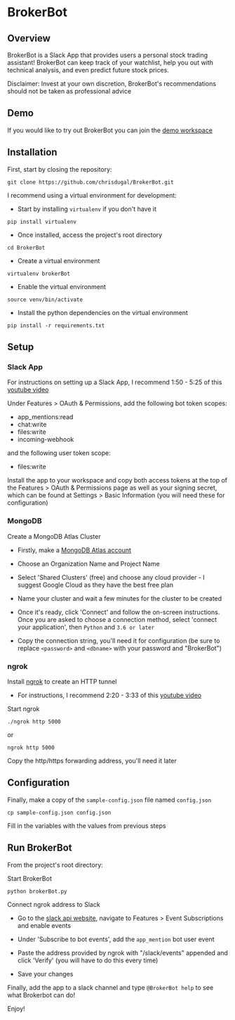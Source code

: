 # BrokerBot

## Overview
BrokerBot is a Slack App that provides users a personal stock trading assistant! BrokerBot can keep track of your watchlist, help you out with technical analysis, and even predict future stock prices.

Disclaimer: Invest at your own discretion, BrokerBot's recommendations should not be taken as professional advice

## Demo

If you would like to try out BrokerBot you can join the [demo workspace](https://join.slack.com/t/brokerbotdemo/shared_invite/zt-l2a6id5w-E5vDlErnV0ytBuEFh4a28Q)

## Installation

First, start by closing the repository:

```
git clone https://github.com/chrisdugal/BrokerBot.git
```

I recommend using a virtual environment for development:

- Start by installing `virtualenv` if you don't have it
```
pip install virtualenv
```

- Once installed, access the project's root directory
```
cd BrokerBot
```

- Create a virtual environment
```
virtualenv brokerBot
```

- Enable the virtual environment
```
source venv/bin/activate
```

- Install the python dependencies on the virtual environment
```
pip install -r requirements.txt
```

## Setup

### Slack App

For instructions on setting up a Slack App, I recommend 1:50 - 5:25 of this [youtube video](https://youtu.be/KJ5bFv-IRFM?t=110)

Under Features > OAuth & Permissions, add the following bot token scopes: 
- app_mentions:read
- chat:write
- files:write
- incoming-webhook

and the following user token scope: 
- files:write

Install the app to your workspace and copy both access tokens at the top of the Features > OAuth & Permissions page as well as your signing secret, which can be found at Settings > Basic Information (you will need these for configuration)

### MongoDB

Create a MongoDB Atlas Cluster

- Firstly, make a [MongoDB Atlas account](https://www.mongodb.com/cloud/atlas)

- Choose an Organization Name and Project Name

- Select 'Shared Clusters' (free) and choose any cloud provider - I suggest Google Cloud as they have the best free plan

- Name your cluster and wait a few minutes for the cluster to be created

- Once it's ready, click 'Connect' and follow the on-screen instructions. Once you are asked to choose a connection method, select 'connect your application', then `Python` and `3.6 or later`

- Copy the connection string, you'll need it for configuration (be sure to replace `<password>` and `<dbname>` with your password and "BrokerBot")

### ngrok

Install [ngrok](https://ngrok.com/) to create an HTTP tunnel
- For instructions, I recommend 2:20 - 3:33 of this [youtube video](https://youtu.be/6gHvqXrfjuo?t=140)

Start ngrok
```
./ngrok http 5000
```
or
```
ngrok http 5000
```
Copy the http/https forwarding address, you'll need it later

## Configuration

Finally, make a copy of the `sample-config.json` file named `config.json`
```
cp sample-config.json config.json
```

Fill in the variables with the values from previous steps

## Run BrokerBot

From the project's root directory:

Start BrokerBot
```
python brokerBot.py
```

Connect ngrok address to Slack

- Go to the [slack api website](https://api.slack.com/apps/), navigate to Features > Event Subscriptions and enable events

- Under 'Subscribe to bot events', add the `app_mention` bot user event 

- Paste the address provided by ngrok with "/slack/events" appended and click 'Verify' (you will have to do this every time)

- Save your changes

Finally, add the app to a slack channel and type `@BrokerBot help` to see what Brokerbot can do! 

Enjoy!

